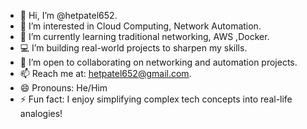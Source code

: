 - 👋 Hi, I’m @hetpatel652.
- 👀 I’m interested in Cloud Computing, Network Automation.
- 🌱 I’m currently learning traditional networking, AWS ,Docker.
- 💻 I’m building real-world projects to sharpen my skills.
- 🤝 I’m open to collaborating on networking and automation projects.
- 📫 Reach me at: hetpatel652@gmail.com.  
- 😄 Pronouns: He/Him
- ⚡ Fun fact: I enjoy simplifying complex tech concepts into real-life analogies!



